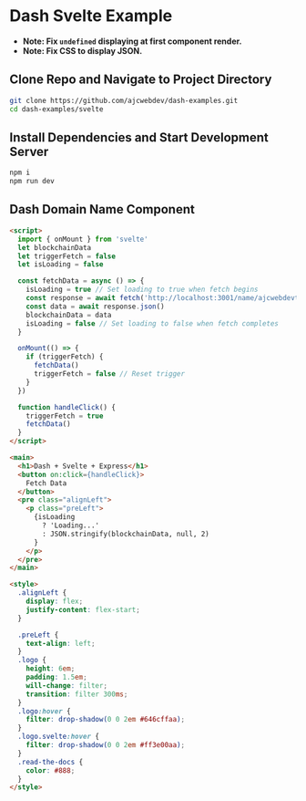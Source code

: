 # Dash Svelte Example

- **Note: Fix `undefined` displaying at first component render.**
- **Note: Fix CSS to display JSON.**

## Clone Repo and Navigate to Project Directory

```bash
git clone https://github.com/ajcwebdev/dash-examples.git
cd dash-examples/svelte
```

## Install Dependencies and Start Development Server

```bash
npm i
npm run dev
```

## Dash Domain Name Component

```html
<script>
  import { onMount } from 'svelte'
  let blockchainData
  let triggerFetch = false
  let isLoading = false

  const fetchData = async () => {
    isLoading = true // Set loading to true when fetch begins
    const response = await fetch('http://localhost:3001/name/ajcwebdevtest')
    const data = await response.json()
    blockchainData = data
    isLoading = false // Set loading to false when fetch completes
  }

  onMount(() => {
    if (triggerFetch) {
      fetchData()
      triggerFetch = false // Reset trigger
    }
  })

  function handleClick() {
    triggerFetch = true
    fetchData()
  }
</script>

<main>
  <h1>Dash + Svelte + Express</h1>
  <button on:click={handleClick}>
    Fetch Data
  </button>
  <pre class="alignLeft">
    <p class="preLeft">
      {isLoading
        ? 'Loading...'
        : JSON.stringify(blockchainData, null, 2)
      }
    </p>
  </pre>
</main>

<style>
  .alignLeft {
    display: flex;
    justify-content: flex-start;
  }

  .preLeft {
    text-align: left;
  }
  .logo {
    height: 6em;
    padding: 1.5em;
    will-change: filter;
    transition: filter 300ms;
  }
  .logo:hover {
    filter: drop-shadow(0 0 2em #646cffaa);
  }
  .logo.svelte:hover {
    filter: drop-shadow(0 0 2em #ff3e00aa);
  }
  .read-the-docs {
    color: #888;
  }
</style>
```